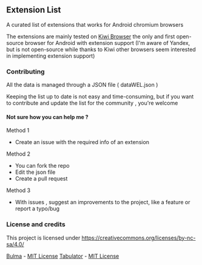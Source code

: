 ## Extension List

A curated list of extensions that works for Android chromium browsers

The extensions are mainly tested on [Kiwi Browser](kiwibrowser.com) the only and first open-source browser for Android with extension support 
(I'm aware of Yandex, but is not open-source while thanks to Kiwi other browsers seem interested in implementing extension support)



### Contributing
All the data is managed through a JSON file ( dataWEL.json )

Keeping the list up to date is not easy and time-consuming, but if you want to contribute and update the
                list for the community , you're welcome

#### Not sure how you can help me ?
Method 1
 - Create an issue with the required info of an extension

Method 2 
- You can fork the repo 
- Edit the json file 
- Create a pull request

Method 3
- With issues , suggest an improvements to the project, like a feature or report a typo/bug
 
### License and credits
This project is licensed under https://creativecommons.org/licenses/by-nc-sa/4.0/

[Bulma](https://bulma.io/) - [MIT License](https://opensource.org/licenses/mit-license.php)
[Tabulator](https://github.com/olifolkerd/tabulator) - [MIT License](https://github.com/olifolkerd/tabulator/blob/master/LICENSE)
